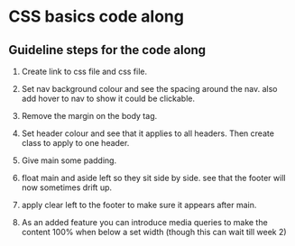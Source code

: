 # CSS basics code along

## Guideline steps for the code along

1. Create link to css file and css file.

2. Set nav background colour and see the spacing around the nav. also add hover to nav to show it could be clickable.

3. Remove the margin on the body tag.

4. Set header colour and see that it applies to all headers. Then create class to apply to one header.

5. Give main some padding.

6. float main and aside left so they sit side by side. see that the footer will now sometimes drift up.

7. apply clear left to the footer to make sure it appears after main.

8. As an added feature you can introduce media queries to make the content 100% when below a set width (though this can wait till week 2)
